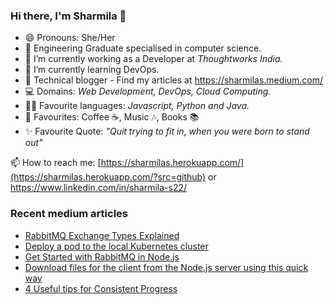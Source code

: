 ### Hi there, I'm Sharmila 👋

- 😄 Pronouns: She/Her
- 🏫 Engineering Graduate specialised in computer science.
- 🔭 I’m currently working as a Developer at _Thoughtworks India._
- 🌱 I’m currently learning DevOps.
- 🌟 Technical blogger - Find my articles at https://sharmilas.medium.com/
- 💻 Domains: _Web Development, DevOps, Cloud Computing._
- 👩‍💻 Favourite languages: _Javascript, Python and Java._
- 💞 Favourites: Coffee ☕, Music 🎶, Books 📚
- ✨ Favourite Quote: _"Quit trying to fit in, when you were born to stand out"_

📫 How to reach me: [https://sharmilas.herokuapp.com/](https://sharmilas.herokuapp.com/?src=github) or https://www.linkedin.com/in/sharmila-s22/

### Recent medium articles
<!-- MEDIUM-STORY-LIST:START -->
- [RabbitMQ Exchange Types Explained](https://sharmilas.medium.com/rabbitmq-exchange-types-explained-5fd9086595f5?source=rss-5da727287624------2)
- [Deploy a pod to the local Kubernetes cluster](https://sharmilas.medium.com/deploy-a-pod-to-the-local-kubernetes-cluster-61b33672dfec?source=rss-5da727287624------2)
- [Get Started with RabbitMQ in Node.js](https://sharmilas.medium.com/get-started-with-rabbitmq-in-node-js-1adb18d019d0?source=rss-5da727287624------2)
- [Download files for the client from the Node.js server using this quick way](https://sharmilas.medium.com/download-files-for-the-client-from-the-node-js-server-using-this-quick-way-d35c527f5e48?source=rss-5da727287624------2)
- [4 Useful tips for Consistent Progress](https://sharmilas.medium.com/4-useful-tips-for-consistent-progress-2cc228bac139?source=rss-5da727287624------2)
<!-- MEDIUM-STORY-LIST:END -->

<!--
**SharmilaS22/SharmilaS22** is a ✨ _special_ ✨ repository because its `README.md` (this file) appears on your GitHub profile.

Here are some ideas to get you started:

- 🔭 I’m currently working on ...
- 🌱 I’m currently learning ...
- 👯 I’m looking to collaborate on ...
- 🤔 I’m looking for help with ...
- 💬 Ask me about ...
- 📫 How to reach me: ...
- 😄 Pronouns: ...
- ⚡ Fun fact: ...
-->
